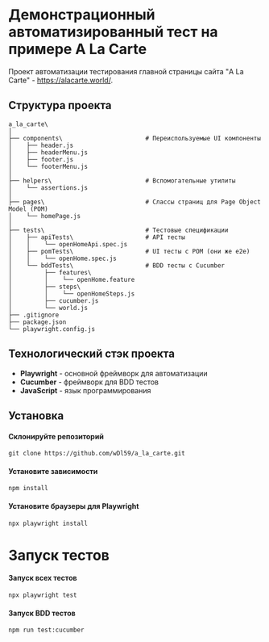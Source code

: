 
# Демонстрационный автоматизированный тест на примере A La Carte
Проект автоматизации тестирования главной страницы сайта "A La Carte" - https://alacarte.world/.

## Структура проекта
```
a_la_carte\
│
├── components\                       # Переиспользуемые UI компоненты
│    ├── header.js
│    ├── headerMenu.js
│    ├── footer.js
│    └── footerMenu.js
│
├── helpers\                          # Вспомогательные утилиты
│    └── assertions.js
│
├── pages\                            # Слассы страниц для Page Object Model (POM)
│    └── homePage.js
│
├── tests\                            # Тестовые спецификации
│    ├── apiTests\                    # API тесты
│    │    └── openHomeApi.spec.js
│    ├── pomTests\                    # UI тесты с POM (они же e2e)
│    │    └── openHome.spec.js
│    └── bddTests\                    # BDD тесты с Cucumber
│         ├── features\
│         │    └── openHome.feature
│         ├── steps\
│         │    └── openHomeSteps.js
│         ├── cucumber.js
│         └── world.js
├── .gitignore
├── package.json
└── playwright.config.js
```

## Технологический стэк проекта
- **Playwright** - основной фреймворк для автоматизации
- **Cucumber** - фреймворк для BDD тестов
- **JavaScript** - язык программирования

## Установка
#### Склонируйте репозиторий
`git clone https://github.com/wDl59/a_la_carte.git`

#### Установите зависимости
`npm install`

#### Установите браузеры для Playwright
`npx playwright install`

# Запуск тестов
#### Запуск всех тестов
`npx playwright test`

#### Запуск BDD тестов
`npm run test:cucumber`

